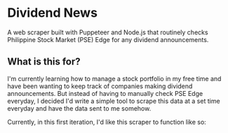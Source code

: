 # Dividend News
A web scraper built with Puppeteer and Node.js that routinely checks Philippine Stock Market (PSE) Edge for any dividend announcements.

## What is this for?
I'm currently learning how to manage a stock portfolio in my free time and have been wanting to keep track of companies making dividend announcements. But instead of having to manually check PSE Edge everyday, I decided I'd write a simple tool to scrape this data at a set time everyday and have the data sent to me somehow. 

Currently, in this first iteration, I'd like this scraper to function like so:

